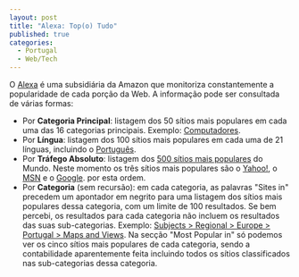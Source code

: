 ```yaml
---
layout: post
title: "Alexa: Top(o) Tudo"
published: true
categories:
  - Portugal
  - Web/Tech
---
```

<p>O <a href="http://www.alexa.com/">Alexa</a> é uma subsidiária da Amazon que monitoriza constantemente a popularidade de cada porção da Web. A informação pode ser consultada de várias formas:</p>
<ul>
<li>Por <strong>Categoria Principal</strong>: listagem dos 50 sítios mais populares em cada uma das 16 categorias principais. Exemplo: <a href="http://www.alexa.com/site/ds/top_sites?catid=4&ts_mode=subject&lang=none">Computadores</a>.
</li>
<li>Por <strong>Língua</strong>: listagem dos 100 sítios mais populares em cada uma de 21 línguas, incluindo o <a href="http://www.alexa.com/site/ds/top_sites?ts_mode=lang&lang=pt">Português</a>.
</li>
<li>Por <strong>Tráfego Absoluto</strong>: listagem dos <a href="http://www.alexa.com/site/ds/top_sites?ts_mode=global&lang=none">500 sítios mais populares</a> do Mundo. Neste momento os três sítios mais populares são o <a href="http://www.yahoo.com">Yahoo!</a>, o <a href="http://www.msn.com">MSN</a> e o <a href="http://www.google.com">Google</a>. por esta ordem.
</li>
<li>Por <strong>Categoria</strong> (sem recursão): em cada categoria, as palavras "Sites in" precedem um apontador em negrito para uma listagem dos sítios mais populares dessa categoria, com um limite de 100 resultados. Se bem percebi, os resultados para cada categoria não incluem os resultados das suas sub-categorias. Exemplo: <a href="http://www.alexa.com/browse/general?catid=1196938&mode=general">Subjects > Regional > Europe  > Portugal  > Maps and Views</a>. Na secção "Most Popular in" só podemos ver os cinco sítios mais populares de cada categoria, sendo a contabilidade aparentemente feita incluindo todos os sítios classificados nas sub-categorias dessa categoria. 
</li>
</ul>

